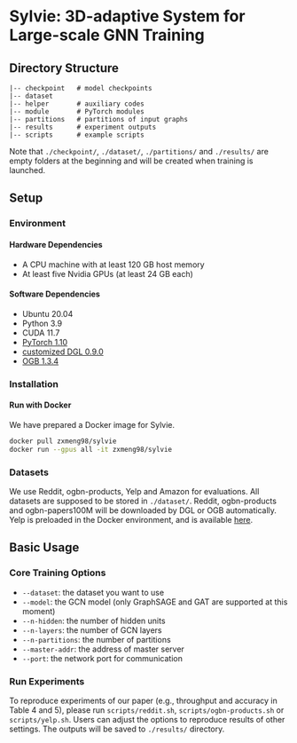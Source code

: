 # Sylvie: 3D-adaptive System for Large-scale GNN Training

## Directory Structure

```
|-- checkpoint   # model checkpoints
|-- dataset
|-- helper       # auxiliary codes
|-- module       # PyTorch modules
|-- partitions   # partitions of input graphs
|-- results      # experiment outputs
|-- scripts      # example scripts
```

Note that `./checkpoint/`, `./dataset/`, `./partitions/` and `./results/` are empty folders at the beginning and will be created when training is launched.

## Setup

### Environment

#### Hardware Dependencies

- A CPU machine with at least 120 GB host memory 
- At least five Nvidia GPUs (at least 24 GB each)

#### Software Dependencies

- Ubuntu 20.04
- Python 3.9
- CUDA 11.7
- [PyTorch 1.10](https://github.com/pytorch/pytorch)
- [customized DGL 0.9.0](https://github.com/dmlc/dgl/tree/0.9.x)
- [OGB 1.3.4](https://ogb.stanford.edu/docs/home/)

### Installation

#### Run with Docker

We have prepared a Docker image for Sylvie.

```bash
docker pull zxmeng98/sylvie
docker run --gpus all -it zxmeng98/sylvie
```
<!-- 
#### Option 2: Install with Conda

Running the following command will install prerequisites from conda.

```bash
bash setup.sh
``` -->

### Datasets

We use Reddit, ogbn-products, Yelp and Amazon for evaluations. All datasets are supposed to be stored in `./dataset/`. Reddit, ogbn-products and ogbn-papers100M will be downloaded by DGL or OGB automatically. Yelp is preloaded in the Docker environment, and is available [here](https://drive.google.com/open?id=1zycmmDES39zVlbVCYs88JTJ1Wm5FbfLz).


## Basic Usage

### Core Training Options

- `--dataset`: the dataset you want to use
- `--model`: the GCN model (only GraphSAGE and GAT are supported at this moment)
- `--n-hidden`: the number of hidden units
- `--n-layers`: the number of GCN layers
- `--n-partitions`: the number of partitions
- `--master-addr`: the address of master server
- `--port`: the network port for communication

<!-- ### Reproduce experiments

Run `scripts/reddit.sh`, `scripts/ogbn-products.sh` and `scripts/yelp.sh` can reproduce Sylvie under the default settings. 


For example, after running `bash scripts/reddit.sh`, you will get the output like this

```
...
Process 000 | Epoch 02999 | Time(s) 0.3578 | Comm(s) 0.2267 | Reduce(s) 0.0108 | Loss 0.0716
Process 001 | Epoch 02999 | Time(s) 0.3600 | Comm(s) 0.2314 | Reduce(s) 0.0136 | Loss 0.0867
(rank 1) memory stats: current 562.96MB, peak 1997.89MB, reserved 2320.00MB
(rank 0) memory stats: current 557.01MB, peak 2087.31MB, reserved 2296.00MB
Epoch 02999 | Accuracy 96.55%
model saved
Max Validation Accuracy 96.68%
Test Result | Accuracy 97.21%
``` -->

### Run Experiments

To reproduce experiments of our paper (e.g., throughput and accuracy in Table 4 and 5), please run `scripts/reddit.sh`,  `scripts/ogbn-products.sh` or  `scripts/yelp.sh`. Users can adjust the options to reproduce results of other settings. The outputs will be saved to `./results/` directory.

<!-- ### Run Customized Settings

You may adjust `--n-partitions` and `--sampling-rate` to reproduce the results of BNS-GCN under other settings. To verify the exact throughput or time breakdown of BNS-GCN, please add `--no-eval` argument to skip the evaluation step. You may also use the argument `--partition-method=random` to explore the performance of BNS-GCN with random partition.

### Run with Multiple Compute Nodes

Our code base also supports distributed GCN training with multiple compute nodes. To achieve this, you should specify `--master-addr`, `--node-rank` and `--parts-per-node` for each compute node. An example is provided in `scripts/reddit_multi_node.sh` where we train the Reddit graph over 4 compute nodes, each of which contains 10 GPUs, with 40 partitions in total. You should run the command on each node and specify the corresponding node rank. **Please turn on `--fix-seed` argument** so that all nodes initialize the same model weights.

If the compute nodes do not share storage, you should partition the graph in a single device first and manually distribute the partitions to other compute nodes. When run the training script, please enable `--skip-partition` argument. -->


